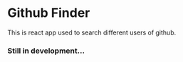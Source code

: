 # Github Finder

This is react app used to search different users of github.

### Still in development...
